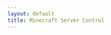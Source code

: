```yaml
---
layout: default
title: Minecraft Server Control
---
```


<!DOCTYPE html>
<html lang="en">
<head>
    <meta charset="UTF-8">
    <meta name="viewport" content="width=device-width, initial-scale=1.0">
    <title>{{ page.title }}</title>
    <link href="https://fonts.googleapis.com/css2?family=Poppins:wght@300;400;600&display=swap" rel="stylesheet">
    <style>
        /* General Styles */
        * {
            margin: 0;
            padding: 0;
            box-sizing: border-box;
        }

        body {
            font-family: 'Poppins', sans-serif;
            color: #fff;
            background: #0d0d0d;
            overflow-x: hidden;
        }

        h1 {
            font-size: 3rem;
            text-align: center;
            margin-top: 20px;
            color: #FFD700;
            text-shadow: 0 0 20px rgba(255, 215, 0, 0.5);
        }

        p {
            text-align: center;
            margin: 20px 0;
            font-size: 1.2rem;
            color: #bbb;
        }

        /* Buttons */
        .button-container {
            text-align: center;
            margin-top: 50px;
        }

        button {
            font-size: 1.3rem;
            padding: 15px 40px;
            margin: 15px;
            border: none;
            border-radius: 50px;
            cursor: pointer;
            transition: all 0.3s ease-in-out;
            color: white;
            box-shadow: 0px 4px 15px rgba(0, 0, 0, 0.3);
            outline: none;
        }

        #startButton {
            background: linear-gradient(135deg, #4CAF50, #2E7D32);
        }

        #startButton:hover {
            background: linear-gradient(135deg, #66BB6A, #388E3C);
            transform: scale(1.1);
        }

        #stopButton {
            background: linear-gradient(135deg, #F44336, #D32F2F);
        }

        #stopButton:hover {
            background: linear-gradient(135deg, #E57373, #C62828);
            transform: scale(1.1);
        }

        /* Status Display */
        #status {
            text-align: center;
            margin-top: 30px;
            font-size: 1.5rem;
            color: #FFD700;
            transition: color 0.3s ease;
        }

        /* Background Animation */
        .background {
            position: fixed;
            top: 0;
            left: 0;
            width: 100%;
            height: 100%;
            z-index: -1;
            background: radial-gradient(circle, #1a1a1a, #0d0d0d);
            overflow: hidden;
        }

        .circle {
            position: absolute;
            border-radius: 50%;
            background: rgba(255, 255, 255, 0.1);
            animation: float 8s infinite ease-in-out;
            mix-blend-mode: screen;
            pointer-events: none;
        }

        @keyframes float {
            0% {
                transform: translateY(0) scale(1);
            }
            50% {
                transform: translateY(-100px) scale(1.2);
            }
            100% {
                transform: translateY(0) scale(1);
            }
        }

        /* Random Circle Positions and Sizes */
        .circle:nth-child(1) {
            width: 120px;
            height: 120px;
            top: 10%;
            left: 15%;
            animation-duration: 9s;
        }

        .circle:nth-child(2) {
            width: 200px;
            height: 200px;
            top: 30%;
            left: 70%;
            animation-duration: 11s;
        }

        .circle:nth-child(3) {
            width: 80px;
            height: 80px;
            top: 60%;
            left: 35%;
            animation-duration: 13s;
        }

        .circle:nth-child(4) {
            width: 150px;
            height: 150px;
            top: 75%;
            left: 50%;
            animation-duration: 7s;
        }

        .circle:nth-child(5) {
            width: 250px;
            height: 250px;
            top: 15%;
            left: 85%;
            animation-duration: 14s;
        }
    </style>
</head>
<body>
    <div class="background">
        <div class="circle"></div>
        <div class="circle"></div>
        <div class="circle"></div>
        <div class="circle"></div>
        <div class="circle"></div>
    </div>

    <h1>Minecraft Server Control</h1>
    <p>Start or stop your server with just one click.</p>

    <div class="button-container">
        <button id="startButton">Start Server</button>
        <button id="stopButton">Stop Server</button>
    </div>

    <div id="status">Status: Offline</div>

    <script>
        const statusElement = document.getElementById('status');
        const startButton = document.getElementById('startButton');
        const stopButton = document.getElementById('stopButton');

        async function updateServerStatus(action) {
            try {
                const response = await fetch(`/api/server/${action}`, {
                    method: 'POST'
                });
                
                if (!response.ok) {
                    throw new Error('Server action failed');
                }

                const newStatus = action === 'start' ? 'Online' : 'Offline';
                const statusColor = action === 'start' ? '#4CAF50' : '#F44336';
                
                statusElement.textContent = `Status: ${newStatus}`;
                statusElement.style.color = statusColor;
            } catch (error) {
                console.error('Error:', error);
                alert(`Failed to ${action} the server. Please try again.`);
            }
        }

        startButton.addEventListener('click', () => updateServerStatus('start'));
        stopButton.addEventListener('click', () => updateServerStatus('stop'));
    </script>
</body>
</html>
